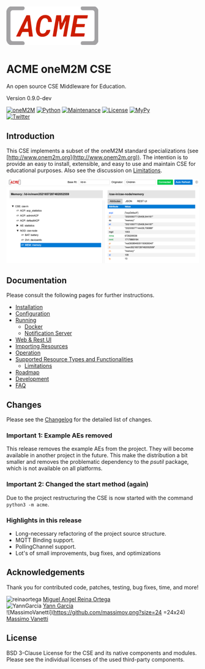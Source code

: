 # ![](acme/webui/web/img/acme_sm.png) 

# ACME oneM2M CSE
An open source CSE Middleware for Education.

Version 0.9.0-dev

[![oneM2M](https://img.shields.io/badge/oneM2M-f00)](https://www.onem2m.org) [![Python](https://img.shields.io/badge/Python-3.8-blue)](https://www.python.org) [![Maintenance](https://img.shields.io/badge/Maintained-Yes-green.svg)](https://github.com/ankraft/ACME-oneM2M-CSE/graphs/commit-activity) [![License](https://img.shields.io/badge/License-BSD%203--Clause-green)](LICENSE) [![MyPy](https://img.shields.io/badge/MyPy-covered-green)](LICENSE)  
[![Twitter](https://img.shields.io/twitter/url/https/twitter.com/acmeCSE.svg?style=social&label=%40acmeCSE)](https://twitter.com/acmeCSE)



## Introduction

This CSE implements a subset of the oneM2M standard specializations (see [http://www.onem2m.org](http://www.onem2m.org)). The intention is to provide an easy to install, extensible, and easy to use and maintain CSE for educational purposes. Also see the discussion on [Limitations](docs/Supported.md#limitations).


![](docs/images/webui.png)

## Documentation
Please consult the following pages for further instructions.

- [Installation](docs/Installation.md)
- [Configuration](docs/Configuration.md)
- [Running](docs/Running.md)
	- [Docker](docs/Docker.md)
	- [Notification Server](tools/notificationServer/README.md)
- [Web & Rest UI](docs/WebUI.md)
- [Importing Resources](docs/Importing.md)
- [Operation](docs/Operation.md)
- [Supported Resource Types and Functionalities](docs/Supported.md)
	- [Limitations](docs/Supported.md#limitations)
- [Roadmap](docs/Roadmap.md)
- [Development](docs/Development.md)
- [FAQ](docs/FAQ.md)

## Changes

Please see the [Changelog](CHANGELOG.md) for the detailed list of changes.

### Important 1: Example AEs removed
This release removes the example  AEs from the project. They will become available in another project in the future. This make the distribution a bit smaller and removes the problematic dependency to the *psutil* package, which is not available on all platforms.

### Important 2: Changed the start method (again)
Due to the project restructuring the CSE is now started with the command ```python3 -m acme```.

### Highlights in this release

- Long-necessary refactoring of the project source structure.
- MQTT Binding support.
- PollingChannel support.
- Lot's of small improvements, bug fixes, and optimizations

## Acknowledgements

Thank you for contributed code, patches, testing, bug fixes, time, and more!

![reinaortega](https://github.com/reinaortega.png?size=24) [Miguel Angel Reina Ortega](https://github.com/reinaortega)  
![YannGarcia](https://github.com/YannGarcia.png?size=24) [Yann Garcia](https://github.com/YannGarcia)  
![MassimoVanetti](https://github.com/massimov.png?size=24 =24x24) [Massimo Vanetti](https://github.com/massimov)  

## License
BSD 3-Clause License for the CSE and its native components and modules. Please see the individual licenses of the used third-party components.

